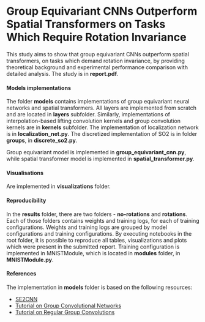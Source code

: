 # Group Equivariant CNNs Outperform Spatial Transformers on Tasks Which Require Rotation Invariance

This study aims to show that group equivariant CNNs
outperform spatial transformers, on tasks which demand rotation invariance, by providing theoretical background and  experimental performance comparison with detailed analysis.
The study is in **report.pdf**.

#### Models implementations
The folder **models** contains implementations of group equivariant neural networks and spatial transformers. 
All layers are implemented from scratch and are located in **layers** subfolder. Similarly, implementations of interpolation-based lifting convolution kernels 
and group convolution kernels are in **kernels** subfolder. The implementation of localization network is in **localization_net.py**.
The discretized implementation of SO2 is in folder **groups**, in **discrete_so2.py**.

Group equivariant model is implemented in **group_equivariant_cnn.py**, while spatial transformer model is implemented in **spatial_transformer.py**.

#### Visualisations
Are implemented in **visualizations** folder.

#### Reproducibility
In the **results** folder, there are two folders - **no-rotations** and **rotations**. Each of those folders contains weights and training logs, 
for each of training configurations. Weights and training logs are grouped by model configurations and training configurations. 
By executing notebooks in the root folder, it is possible to reproduce all tables, visualizations and plots which were present in the 
submitted report. Training configuration is implemented in MNISTModule, which is located in **modules** folder, in **MNISTModule.py**.

#### References
The implementation in **models** folder is based on the following resources:
- [SE2CNN](https://github.com/tueimage/SE2CNN)
- [Tutorial on Group Convolutional Networks](https://colab.research.google.com/drive/1h7U15-qFC2yy6roRIfLPk5TSlo6sONsm)
- [Tutorial on Regular Group Convolutions](https://colab.research.google.com/github/phlippe/uvadlc_notebooks/blob/master/docs/tutorial_notebooks/DL2/Geometric_deep_learning/tutorial1_regular_group_convolutions.ipynb)

